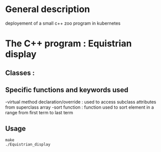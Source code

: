 # General description 
deployement of a small c++ zoo program in kubernetes 

# The C++ program : Equistrian display

## Classes :


## Specific functions and keywords used
  -virtual method declaration/override : used to access subclass attributes from superclass array
  -sort function : function used to sort element in a range from first term to last term


## Usage
	make
	./Equistrian_display
